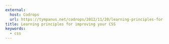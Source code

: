 ```yaml
---
external:
  host: Codrops
  url: https://tympanus.net/codrops/2012/11/20/learning-principles-for-improving-your-css/
title: Learning principles for improving your CSS
keywords:
  - css
---
```

